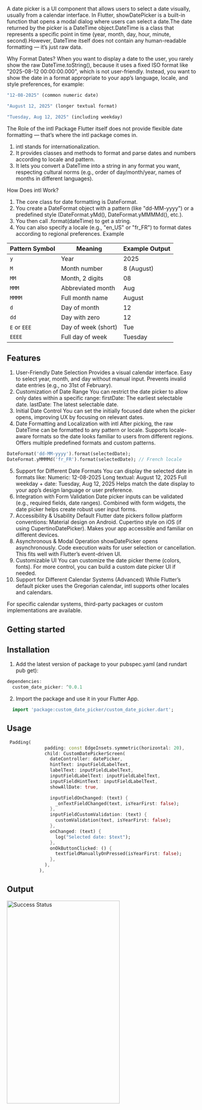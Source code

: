 <!--
This README describes the package. If you publish this package to pub.dev,
this README's contents appear on the landing page for your package.

For information about how to write a good package README, see the guide for
[writing package pages](https://dart.dev/tools/pub/writing-package-pages).

For general information about developing packages, see the Dart guide for
[creating packages](https://dart.dev/guides/libraries/create-packages)
and the Flutter guide for
[developing packages and plugins](https://flutter.dev/to/develop-packages).
-->

A date picker is a UI component that allows users to select a date visually, usually from a calendar interface. In Flutter, showDatePicker is a built-in function that opens a modal dialog where users can select a date.The date returned by the picker is a DateTime object.DateTime is a class that represents a specific point in time (year, month, day, hour, minute, second).However, DateTime itself does not contain any human-readable formatting — it’s just raw data.

Why Format Dates?
When you want to display a date to the user, you rarely show the raw DateTime.toString(), because it uses a fixed ISO format like "2025-08-12 00:00:00.000", which is not user-friendly.
Instead, you want to show the date in a format appropriate to your app’s language, locale, and style preferences, for example:

```dart
"12-08-2025" (common numeric date)

"August 12, 2025" (longer textual format)

"Tuesday, Aug 12, 2025" (including weekday)
```

The Role of the intl Package
Flutter itself does not provide flexible date formatting — that’s where the intl package comes in.

1. intl stands for internationalization.
2. It provides classes and methods to format and parse dates and numbers according to locale and pattern.
3. It lets you convert a DateTime into a string in any format you want, respecting cultural norms (e.g., order of day/month/year, names of months in different languages).

How Does intl Work?

1. The core class for date formatting is DateFormat.
2. You create a DateFormat object with a pattern (like "dd-MM-yyyy") or a predefined style (DateFormat.yMd(), DateFormat.yMMMMd(), etc.).
3. You then call .format(dateTime) to get a string.
4. You can also specify a locale (e.g., "en_US" or "fr_FR") to format dates according to regional preferences.
   Example

| Pattern Symbol | Meaning             | Example Output |
| -------------- | ------------------- | -------------- |
| `y`            | Year                | 2025           |
| `M`            | Month number        | 8 (August)     |
| `MM`           | Month, 2 digits     | 08             |
| `MMM`          | Abbreviated month   | Aug            |
| `MMMM`         | Full month name     | August         |
| `d`            | Day of month        | 12             |
| `dd`           | Day with zero       | 12             |
| `E` or `EEE`   | Day of week (short) | Tue            |
| `EEEE`         | Full day of week    | Tuesday        |

## Features

1. User-Friendly Date Selection
   Provides a visual calendar interface.
   Easy to select year, month, and day without manual input.
   Prevents invalid date entries (e.g., no 31st of February).
2. Customization of Date Range
   You can restrict the date picker to allow only dates within a specific range:
   firstDate: The earliest selectable date.
   lastDate: The latest selectable date.
3. Initial Date Control
   You can set the initially focused date when the picker opens, improving UX by focusing on relevant dates.
4. Date Formatting and Localization with intl
   After picking, the raw DateTime can be formatted to any pattern or locale.
   Supports locale-aware formats so the date looks familiar to users from different regions.
   Offers multiple predefined formats and custom patterns.

```dart
DateFormat('dd-MM-yyyy').format(selectedDate);
DateFormat.yMMMMd('fr_FR').format(selectedDate); // French locale
```

5. Support for Different Date Formats
   You can display the selected date in formats like:
   Numeric: 12-08-2025
   Long textual: August 12, 2025
   Full weekday + date: Tuesday, Aug 12, 2025
   Helps match the date display to your app’s design language or user preference.
6. Integration with Form Validation
   Date picker inputs can be validated (e.g., required fields, date ranges).
   Combined with form widgets, the date picker helps create robust user input forms.
7. Accessibility & Usability
   Default Flutter date pickers follow platform conventions:
   Material design on Android.
   Cupertino style on iOS (if using CupertinoDatePicker).
   Makes your app accessible and familiar on different devices.
8. Asynchronous & Modal Operation
   showDatePicker opens asynchronously.
   Code execution waits for user selection or cancellation.
   This fits well with Flutter’s event-driven UI.
9. Customizable UI
   You can customize the date picker theme (colors, fonts).
   For more control, you can build a custom date picker UI if needed.
10. Support for Different Calendar Systems (Advanced)
    While Flutter’s default picker uses the Gregorian calendar, intl supports other locales and calendars.

For specific calendar systems, third-party packages or custom implementations are available.

## Getting started

## Installation

1. Add the latest version of package to your pubspec.yaml (and rundart pub get):

```dart
dependencies:
  custom_date_picker: ^0.0.1
```

2. Import the package and use it in your Flutter App.

```dart
  import 'package:custom_date_picker/custom_date_picker.dart';
```

## Usage

```dart
 Padding(
              padding: const EdgeInsets.symmetric(horizontal: 20),
              child: CustomDatePickerScreen(
                dateController: datePicker,
                hintText: inputFieldLabelText,
                labelText: inputFieldLabelText,
                inputFieldLabelText: inputFieldLabelText,
                inputFieldHintText: inputFieldLabelText,
                showAllDate: true,

                inputFieldOnChanged: (text) {
                  _onTextFieldChanged(text, isYearFirst: false);
                },
                inputFieldCustomValidation: (text) {
                  customValidation(text, isYearFirst: false);
                },
                onChanged: (text) {
                  log("Selected date: $text");
                },
                onOkButtonClicked: () {
                  textfieldManuallyOnPressed(isYearFirst: false);
                },
              ),
            ),
```

## Output

<img src="https://github.com/sagarkoju33/custom_date_picker/blob/main/assets/output.png" alt="Success Status" width="300" height="540">
